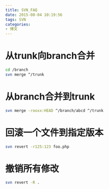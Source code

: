 ```yaml
---
title: SVN_FAQ
date: 2015-08-04 10:19:56
tags: SVN
categories:
- 博文
---
```

# 从trunk向branch合并
```bash
cd /branch
svn merge ^/trunk
```

# 从branch合并到trunk
```bash
svn merge -rooxx:HEAD ^/branch/abcd ^/trunk
```

# 回滚一个文件到指定版本
```bash
svn revert -r125:123 foo.php
```

# 撤销所有修改
```bash
svn revert -R .
```